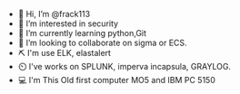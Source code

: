- 👋 Hi, I’m @frack113
- 👀 I’m interested in security
- 🌱 I’m currently learning python,Git
- 💞️ I’m looking to collaborate on sigma or ECS.
- :pick: I'm use ELK, elastalert
- :timer_clock: I've works on SPLUNK, imperva incapsula, GRAYLOG.
- :computer: I'm This Old first computer MO5 and IBM PC 5150

<!---
frack113/frack113 is a ✨ special ✨ repository because its `README.md` (this file) appears on your GitHub profile.
You can click the Preview link to take a look at your changes.
--->
